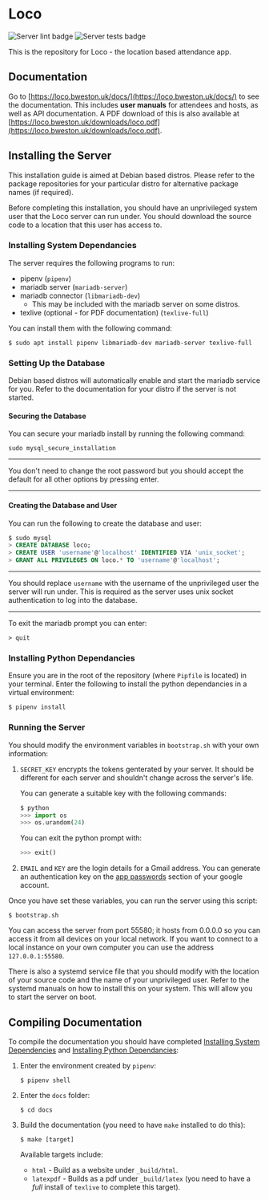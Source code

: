 # Loco

![Server lint badge](https://github.com/bweston6/group69_comp208/actions/workflows/server%20lint.yml/badge.svg)
![Server tests badge](https://github.com/bweston6/group69_comp208/actions/workflows/server%20tests.yml/badge.svg)

This is the repository for Loco - the location based attendance app.


## Documentation
Go to [https://loco.bweston.uk/docs/](https://loco.bweston.uk/docs/) to see the documentation. This includes **user manuals** for attendees and hosts, as well as API documentation. A PDF download of this is also available at [https://loco.bweston.uk/downloads/loco.pdf](https://loco.bweston.uk/downloads/loco.pdf).

## Installing the Server
This installation guide is aimed at Debian based distros. Please refer to the package repositories for your particular distro for alternative package names (if required).

Before completing this installation, you should have an unprivileged system user that the Loco server can run under. You should download the source code to a location that this user has access to.

### Installing System Dependancies
The server requires the following programs to run:

* pipenv (`pipenv`)
* mariadb server (`mariadb-server`)
* mariadb connector (`libmariadb-dev`)
	* This may be included with the mariadb server on some distros.
* texlive (optional - for PDF documentation) (`texlive-full`)

You can install them with the following command:

```
$ sudo apt install pipenv libmariadb-dev mariadb-server texlive-full
```

### Setting Up the Database
Debian based distros will automatically enable and start the mariadb service for you. Refer to the documentation for your distro if the server is not started.

#### Securing the Database
You can secure your mariadb install by running the following command:

```
sudo mysql_secure_installation
```

---

You don't need to change the root password but you should accept the default for all other options by pressing enter.

---

#### Creating the Database and User
You can run the following to create the database and user:

```sql
$ sudo mysql
> CREATE DATABASE loco;
> CREATE USER 'username'@'localhost' IDENTIFIED VIA 'unix_socket';
> GRANT ALL PRIVILEGES ON loco.* TO 'username'@'localhost';
```

---

You should replace `username` with the username of the unprivileged user the server will run under. This is required as the server uses unix socket authentication to log into the database.

---

To exit the mariadb prompt you can enter:

```
> quit
```

### Installing Python Dependancies
Ensure you are in the root of the repository (where `Pipfile` is located) in your terminal. Enter the following to install the python dependancies in a virtual environment:

```
$ pipenv install
```

### Running the Server
You should modify the environment variables in `bootstrap.sh` with your own information:

1. `SECRET_KEY` encrypts the tokens genterated by your server. It should be different for each server and shouldn't change across the server's life.
	
	You can generate a suitable key with the following commands:
	
	```python
	$ python
	>>> import os
	>>> os.urandom(24)
	```
	
	You can exit the python prompt with:
	
	```python
	>>> exit()
	```
	
1. `EMAIL` and `KEY` are the login details for a Gmail address. You can generate an authentication key on the [app passwords](https://myaccount.google.com/apppasswords) section of your google account.

Once you have set these variables, you can run the server using this script:
	
```
$ bootstrap.sh
```
	
You can access the server from port 55580; it hosts from 0.0.0.0 so you can access it from all devices on your local network. If you want to connect to a local instance on your own computer you can use the address `127.0.0.1:55580`.

There is also a systemd service file that you should modify with the location of your source code and the name of your unprivileged user. Refer to the systemd manuals on how to install this on your system. This will allow you to start the server on boot.

## Compiling Documentation
To compile the documentation you should have completed [Installing System Dependencies](#installing-system-dependencies) and [Installing Python Dependancies](#installing-python-dependancies):

1. Enter the environment created by `pipenv`:

	```
	$ pipenv shell
	```
1. Enter the `docs` folder:

	```
	$ cd docs
	```
1. Build the documentation (you need to have `make` installed to do this):

	```
	$ make [target]
	```
	
	Available targets include:
	
	* `html` - Build as a website under `_build/html`.
	* `latexpdf` - Builds as a pdf under `_build/latex` (you need to have a *full* install of `texlive` to complete this target).
